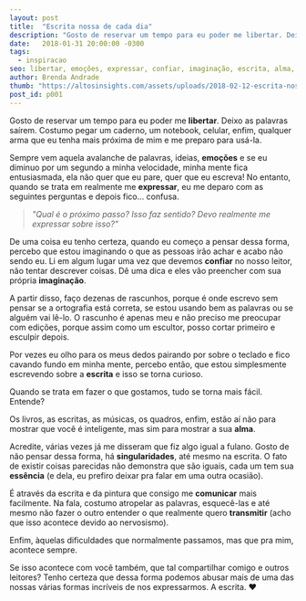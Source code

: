 ```yaml
---
layout: post
title:  "Escrita nossa de cada dia"
description: "Gosto de reservar um tempo para eu poder me libertar. Deixo as palavras saírem. Costumo pegar um caderno, um notebook, celular, enfim, qualquer arma que eu tenha mais próxima de mim e me preparo para usá-la."
date:   2018-01-31 20:00:00 -0300
tags:
  - inspiracao
seo: libertar, emoções, expressar, confiar, imaginação, escrita, alma, singularidades, essência, comunicar, transmitir
author: Brenda Andrade
thumb: "https://altosinsights.com/assets/uploads/2018-02-12-escrita-nossa-de-cada-dia.jpg"
post_id: p001
---
```

Gosto de reservar um tempo para eu poder me **libertar**. Deixo as palavras saírem. Costumo pegar um caderno, um notebook, celular, enfim, qualquer arma que eu tenha mais próxima de mim e me preparo para usá-la.

Sempre vem aquela avalanche de palavras, ideias, **emoções** e se eu diminuo por um segundo a minha velocidade, minha mente fica entusiasmada, ela não quer que eu pare, quer que eu escreva! No entanto, quando se trata em realmente me **expressar**, eu me deparo com as seguintes perguntas e depois fico... confusa.

><cite>"Qual é o próximo passo? Isso faz sentido? Devo realmente me expressar sobre isso?"</cite>

De uma coisa eu tenho certeza, quando eu começo a pensar dessa forma, percebo que estou imaginando o que as pessoas irão achar e acabo não sendo eu.  Li em algum lugar uma vez que devemos **confiar** no nosso leitor, não tentar descrever coisas. Dê uma dica e eles vão preencher com sua própria **imaginação**.

A partir disso, faço dezenas de rascunhos, porque é onde escrevo sem pensar se a ortografia está correta, se estou usando bem as palavras ou se alguém vai lê-lo. O rascunho é apenas meu e não preciso me preocupar com edições, porque assim como um escultor, posso cortar primeiro e esculpir depois.

Por vezes eu olho para os meus dedos pairando por sobre o teclado e fico cavando fundo em minha mente, percebo então, que estou simplesmente escrevendo sobre a **escrita** e isso se torna curioso.

Quando se trata em fazer o que gostamos, tudo se torna mais fácil. Entende?

Os livros, as escritas, as músicas, os quadros, enfim, estão aí não para mostrar que você é inteligente, mas sim para mostrar a sua **alma**.

Acredite, várias vezes já me disseram que fiz algo igual a fulano. Gosto de não pensar dessa forma, há **singularidades**, até mesmo na escrita. O fato de existir coisas parecidas não demonstra que são iguais, cada um tem sua **essência** (e dela, eu prefiro deixar pra falar em uma outra ocasião).

É através da escrita e da pintura que consigo me **comunicar** mais facilmente. Na fala, costumo atropelar as palavras, esquecê-las e até mesmo não fazer o outro entender o que realmente quero **transmitir** (acho que isso acontece devido ao nervosismo).

Enfim, àquelas dificuldades que normalmente passamos, mas que pra mim, acontece sempre.

Se isso acontece com você também, que tal compartilhar comigo e outros leitores? Tenho certeza que dessa forma podemos abusar mais de uma das nossas várias formas incríveis de nos expressarmos. A escrita. ❤️

<script async src="//pagead2.googlesyndication.com/pagead/js/adsbygoogle.js"></script>
<ins class="adsbygoogle notmobile"
     style="display:block; text-align:center;"
     data-ad-layout="in-article"
     data-ad-format="fluid"
     data-ad-client="ca-pub-7675865993239387"
     data-ad-slot="2454480284"></ins>
<script>
     (adsbygoogle = window.adsbygoogle || []).push({});
</script>
